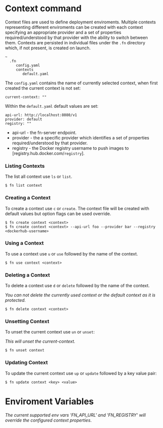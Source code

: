 # Context command

Context files are used to define deployment enviroments. Multiple contexts representing different enviroments can be created with each context specifying an appropriate provider  and a set of properties required/understood by that provider with the ability to switch between them. Contexts are persisted in individual files under the `.fn` directory which, if not present, is created on launch.

```
~ 
  .fn
     config.yaml
     contexts
        default.yaml
```

The `config.yaml` contains the name of currently selected context, when first created the current context is not set:

 ```
 current-context: ""
 ``` 

Within the `default.yaml` default values are set: 
```
api-url: http://localhost:8080/v1
provider: default
registry: ""
```

* api-url - the fn-server endpoint.
* provider - the a specific provider which identifies a set of properties required/understood by that provider.
* registry - the Docker registry username to push images to 
[registry.hub.docker.com/`registry`].

### Listing Contexts

The list all context use `ls` or `list`.
```
$ fn list context
```

### Creating a Context 

To create a context use `c` or `create`. The context file will be created with default values but option flags can be used override.

```
$ fn create context <context>
$ fn create context <context> --api-url foo --provider bar --registry <dockerhub-username>
```

### Using a Context

To use a context use `u` or `use` followed by the name of the context.

```
$ fn use context <context>
```

### Deleting a Context 
 
To delete a context use `d` or `delete` followed by the name of the context.

_You can not delete the currently used context or the default context as it is protected._

```
$ fn delete context <context>
```

### Unsetting Context 

To unset the current context use `un` or `unset`:

_This will unset the current-context._

```
$ fn unset context
```

### Updating Context 

To update the current context use `up` or `update` followed by a key value pair:

```
$ fn update context <key> <value>
```

# Enviroment Variables

_The current supported env vars 'FN_API_URL' and 'FN_REGISTRY' will override the configured context properties_.
